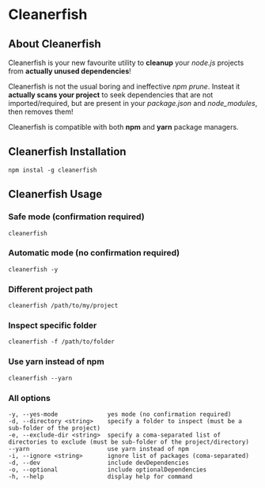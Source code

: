 # Cleanerfish

## About Cleanerfish
Cleanerfish is your new favourite utility to **cleanup** your *node.js* projects from **actually unused dependencies**!

Cleanerfish is not the usual boring and ineffective *npm prune*. Insteat it **actually scans your project** to seek dependencies that are not imported/required, but are present in your *package.json* and *node_modules*, then removes them!

Cleanerfish is compatible with both **npm** and **yarn** package managers.


## Cleanerfish Installation
```
npm instal -g cleanerfish
```

## Cleanerfish Usage  
### Safe mode (confirmation required)
```
cleanerfish
```

### Automatic mode (no confirmation required)
```
cleanerfish -y
```

### Different project path
```
cleanerfish /path/to/my/project 
```
### Inspect specific folder
```
cleanerfish -f /path/to/folder 
```


### Use yarn instead of npm
```
cleanerfish --yarn
```

### All options
```
-y, --yes-mode              yes mode (no confirmation required)
-d, --directory <string>    specify a folder to inspect (must be a sub-folder of the project)
-e, --exclude-dir <string>  specify a coma-separated list of directories to exclude (must be sub-folder of the project/directory)
--yarn                      use yarn instead of npm
-i, --ignore <string>       ignore list of packages (coma-separated)
-d, --dev                   include devDependencies
-o, --optional              include optionalDependencies
-h, --help                  display help for command
```

